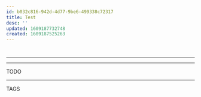 ```yaml
---
id: b032c816-942d-4d77-9be6-499338c72317
title: Test
desc: ''
updated: 1609187732748
created: 1609187525263
---
```

# 

## 
---

---
TODO

---
TAGS
